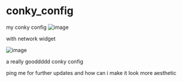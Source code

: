 # conky_config
my conky config
![image](https://github.com/user-attachments/assets/4ab95cae-8d78-48f5-a430-06ef32a68ac6)

with network widget

![image](https://github.com/user-attachments/assets/711d2e16-e783-4d61-be6c-bce691d6c517)


a really gooddddd conky config

ping me for further updates and how can i make it look more aesthetic
